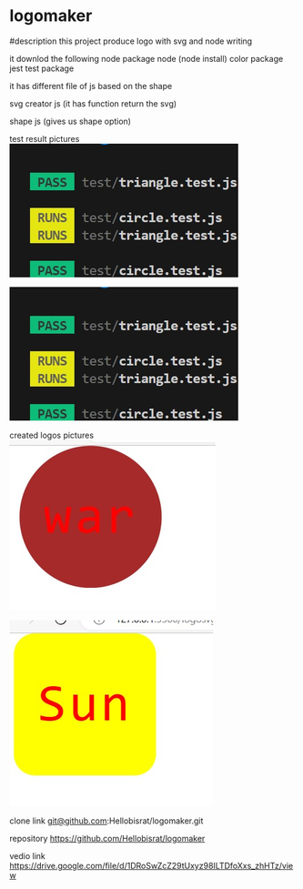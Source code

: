 # logomaker

<bisrat mengesha>

#description
this project produce logo 
with svg and node writing 

it downlod the following node package
node (node install)
color package
jest test package

it has different file of 
js based on the shape

svg creator js (it has function return the svg)

shape js (gives us shape option)

test result pictures
<img src="./logosvg/images/img1.jpg">

<img src="./logosvg/images/img2.jpg">

created logos pictures
<img src="./logosvg/images/circle.jpg">

<img src="./logosvg/images/square.jpg">

clone link
git@github.com:Hellobisrat/logomaker.git

repository 
https://github.com/Hellobisrat/logomaker

vedio link
https://drive.google.com/file/d/1DRoSwZcZ29tUxyz98ILTDfoXxs_zhHTz/view

